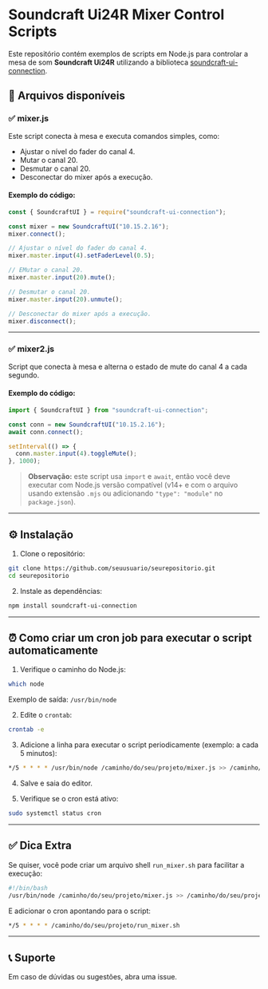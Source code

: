 # Soundcraft Ui24R Mixer Control Scripts

Este repositório contém exemplos de scripts em Node.js para controlar a mesa de som **Soundcraft Ui24R** utilizando a biblioteca [soundcraft-ui-connection](https://github.com/fmalcher/soundcraft-ui).

## 📁 Arquivos disponíveis

### ✅ **mixer.js**
Este script conecta à mesa e executa comandos simples, como:
- Ajustar o nível do fader do canal 4.
- Mutar o canal 20.
- Desmutar o canal 20.
- Desconectar do mixer após a execução.

#### Exemplo do código:
```js
const { SoundcraftUI } = require("soundcraft-ui-connection");

const mixer = new SoundcraftUI("10.15.2.16");
mixer.connect();

// Ajustar o nível do fader do canal 4.
mixer.master.input(4).setFaderLevel(0.5);

// EMutar o canal 20.
mixer.master.input(20).mute();

// Desmutar o canal 20.
mixer.master.input(20).unmute();

// Desconectar do mixer após a execução.
mixer.disconnect();
```

---

### ✅ **mixer2.js**
Script que conecta à mesa e alterna o estado de mute do canal 4 a cada segundo.

#### Exemplo do código:
```js
import { SoundcraftUI } from "soundcraft-ui-connection";

const conn = new SoundcraftUI("10.15.2.16");
await conn.connect();

setInterval(() => {
  conn.master.input(4).toggleMute();
}, 1000);
```

> **Observação:** este script usa `import` e `await`, então você deve executar com Node.js versão compatível (v14+ e com o arquivo usando extensão `.mjs` ou adicionando `"type": "module"` no `package.json`).

---

## ⚙️ Instalação

1. Clone o repositório:
```bash
git clone https://github.com/seuusuario/seurepositorio.git
cd seurepositorio
```

2. Instale as dependências:
```bash
npm install soundcraft-ui-connection
```

---

## ⏰ Como criar um cron job para executar o script automaticamente

1. Verifique o caminho do Node.js:
```bash
which node
```
Exemplo de saída: `/usr/bin/node`

2. Edite o `crontab`:
```bash
crontab -e
```

3. Adicione a linha para executar o script periodicamente (exemplo: a cada 5 minutos):
```bash
*/5 * * * * /usr/bin/node /caminho/do/seu/projeto/mixer.js >> /caminho/do/seu/projeto/mixer.log 2>&1
```

4. Salve e saia do editor.

5. Verifique se o cron está ativo:
```bash
sudo systemctl status cron
```

---

## ✅ Dica Extra
Se quiser, você pode criar um arquivo shell `run_mixer.sh` para facilitar a execução:
```bash
#!/bin/bash
/usr/bin/node /caminho/do/seu/projeto/mixer.js >> /caminho/do/seu/projeto/mixer.log 2>&1
```
E adicionar o cron apontando para o script:
```bash
*/5 * * * * /caminho/do/seu/projeto/run_mixer.sh
```

---

## 📞 Suporte
Em caso de dúvidas ou sugestões, abra uma issue.


